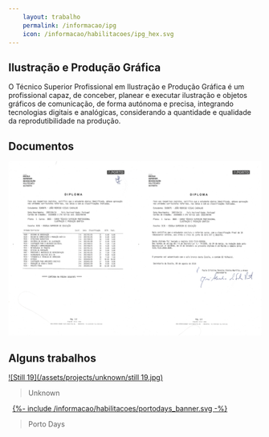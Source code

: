 ```yaml
---
    layout: trabalho
    permalink: /informacao/ipg
    icon: /informacao/habilitacoes/ipg_hex.svg
---
```


## Ilustração e Produção Gráfica

O Técnico Superior Profissional em Ilustração e Produção Gráfica é um profissional capaz, de conceber, planear e executar ilustração e objetos gráficos de comunicação, de forma autónoma e precisa, integrando tecnologias digitais e analógicas, considerando a quantidade e qualidade da reprodutibilidade na produção.

## Documentos

![Img 1](/assets/about/ipg/canudo1.jpg)

## Alguns trabalhos

[![Still 19](/assets/projects/unknown/still 19.jpg)](/projetos/unknown/)
> Unknown

&nbsp;
[{%- include /informacao/habilitacoes/portodays_banner.svg -%}](/projetos/porto_days/) &nbsp;
> Porto Days